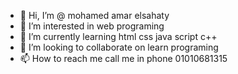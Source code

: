 - 👋 Hi, I’m @ mohamed amar elsahaty
- 👀 I’m interested in web programing
- 🌱 I’m currently learning html css java script c++ 
- 💞️ I’m looking to collaborate on learn programing
- 📫 How to reach me call me in phone 01010681315

<!---
mohamedelsahaty/mohamedelsahaty is a ✨ special ✨ repository because its `README.md` (this file) appears on your GitHub profile.
You can click the Preview link to take a look at your changes.
--->
